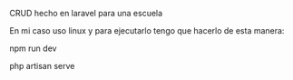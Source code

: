 CRUD hecho en laravel para una escuela

En mi caso uso linux y para ejecutarlo tengo que hacerlo de esta manera:

npm run dev

php artisan serve
